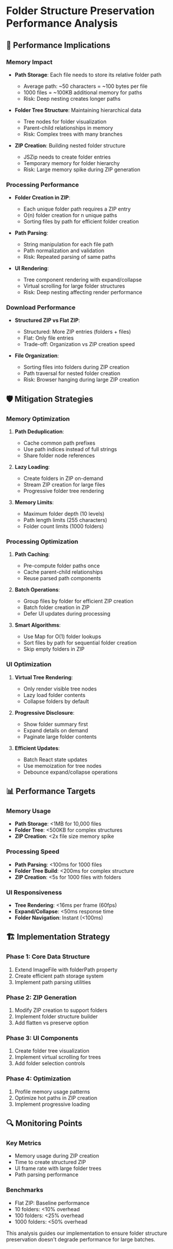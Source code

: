 # Folder Structure Preservation Performance Analysis

## 🎯 Performance Implications

### Memory Impact
- **Path Storage**: Each file needs to store its relative folder path
  - Average path: ~50 characters = ~100 bytes per file
  - 1000 files = ~100KB additional memory for paths
  - Risk: Deep nesting creates longer paths
  
- **Folder Tree Structure**: Maintaining hierarchical data
  - Tree nodes for folder visualization
  - Parent-child relationships in memory
  - Risk: Complex trees with many branches
  
- **ZIP Creation**: Building nested folder structure
  - JSZip needs to create folder entries
  - Temporary memory for folder hierarchy
  - Risk: Large memory spike during ZIP generation

### Processing Performance
- **Folder Creation in ZIP**: 
  - Each unique folder path requires a ZIP entry
  - O(n) folder creation for n unique paths
  - Sorting files by path for efficient folder creation
  
- **Path Parsing**:
  - String manipulation for each file path
  - Path normalization and validation
  - Risk: Repeated parsing of same paths

- **UI Rendering**:
  - Tree component rendering with expand/collapse
  - Virtual scrolling for large folder structures
  - Risk: Deep nesting affecting render performance

### Download Performance
- **Structured ZIP vs Flat ZIP**:
  - Structured: More ZIP entries (folders + files)
  - Flat: Only file entries
  - Trade-off: Organization vs ZIP creation speed
  
- **File Organization**:
  - Sorting files into folders during ZIP creation
  - Path traversal for nested folder creation
  - Risk: Browser hanging during large ZIP creation

## 🛡️ Mitigation Strategies

### Memory Optimization
1. **Path Deduplication**:
   - Cache common path prefixes
   - Use path indices instead of full strings
   - Share folder node references

2. **Lazy Loading**:
   - Create folders in ZIP on-demand
   - Stream ZIP creation for large files
   - Progressive folder tree rendering

3. **Memory Limits**:
   - Maximum folder depth (10 levels)
   - Path length limits (255 characters)
   - Folder count limits (1000 folders)

### Processing Optimization
1. **Path Caching**:
   - Pre-compute folder paths once
   - Cache parent-child relationships
   - Reuse parsed path components

2. **Batch Operations**:
   - Group files by folder for efficient ZIP creation
   - Batch folder creation in ZIP
   - Defer UI updates during processing

3. **Smart Algorithms**:
   - Use Map for O(1) folder lookups
   - Sort files by path for sequential folder creation
   - Skip empty folders in ZIP

### UI Optimization
1. **Virtual Tree Rendering**:
   - Only render visible tree nodes
   - Lazy load folder contents
   - Collapse folders by default

2. **Progressive Disclosure**:
   - Show folder summary first
   - Expand details on demand
   - Paginate large folder contents

3. **Efficient Updates**:
   - Batch React state updates
   - Use memoization for tree nodes
   - Debounce expand/collapse operations

## 📊 Performance Targets

### Memory Usage
- **Path Storage**: <1MB for 10,000 files
- **Folder Tree**: <500KB for complex structures
- **ZIP Creation**: <2x file size memory spike

### Processing Speed
- **Path Parsing**: <100ms for 1000 files
- **Folder Tree Build**: <200ms for complex structure
- **ZIP Creation**: <5s for 1000 files with folders

### UI Responsiveness
- **Tree Rendering**: <16ms per frame (60fps)
- **Expand/Collapse**: <50ms response time
- **Folder Navigation**: Instant (<100ms)

## 🏗️ Implementation Strategy

### Phase 1: Core Data Structure
1. Extend ImageFile with folderPath property
2. Create efficient path storage system
3. Implement path parsing utilities

### Phase 2: ZIP Generation
1. Modify ZIP creation to support folders
2. Implement folder structure builder
3. Add flatten vs preserve option

### Phase 3: UI Components
1. Create folder tree visualization
2. Implement virtual scrolling for trees
3. Add folder selection controls

### Phase 4: Optimization
1. Profile memory usage patterns
2. Optimize hot paths in ZIP creation
3. Implement progressive loading

## 🔍 Monitoring Points

### Key Metrics
- Memory usage during ZIP creation
- Time to create structured ZIP
- UI frame rate with large folder trees
- Path parsing performance

### Benchmarks
- Flat ZIP: Baseline performance
- 10 folders: <10% overhead
- 100 folders: <25% overhead  
- 1000 folders: <50% overhead

This analysis guides our implementation to ensure folder structure preservation doesn't degrade performance for large batches.